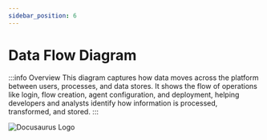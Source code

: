 ```yaml
---
sidebar_position: 6
---
```


# Data Flow Diagram

:::info Overview
This diagram captures how data moves across the platform between users, processes, and data stores. It shows the flow of operations like login, flow creation, agent configuration, and deployment, helping developers and analysts identify how information is processed, transformed, and stored. 
:::




![Docusaurus Logo](/img/data-flow-diagram.png)

